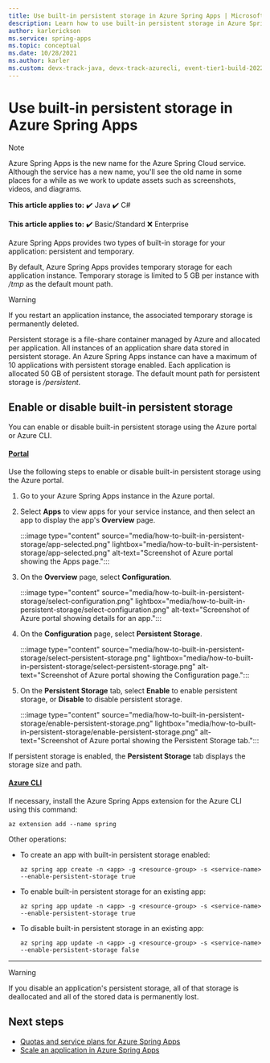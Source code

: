```yaml
---
title: Use built-in persistent storage in Azure Spring Apps | Microsoft Docs
description: Learn how to use built-in persistent storage in Azure Spring Apps
author: karlerickson
ms.service: spring-apps
ms.topic: conceptual
ms.date: 10/28/2021
ms.author: karler
ms.custom: devx-track-java, devx-track-azurecli, event-tier1-build-2022, engagement-fy23
---
```


# Use built-in persistent storage in Azure Spring Apps

> [!NOTE]
> Azure Spring Apps is the new name for the Azure Spring Cloud service. Although the service has a new name, you'll see the old name in some places for a while as we work to update assets such as screenshots, videos, and diagrams.

**This article applies to:** ✔️ Java ✔️ C#

**This article applies to:** ✔️ Basic/Standard ❌ Enterprise

Azure Spring Apps provides two types of built-in storage for your application: persistent and temporary.

By default, Azure Spring Apps provides temporary storage for each application instance. Temporary storage is limited to 5 GB per instance with */tmp* as the default mount path.

> [!WARNING]
> If you restart an application instance, the associated temporary storage is permanently deleted.

Persistent storage is a file-share container managed by Azure and allocated per application. All instances of an application share data stored in persistent storage. An Azure Spring Apps instance can have a maximum of 10 applications with persistent storage enabled. Each application is allocated 50 GB of persistent storage. The default mount path for persistent storage is */persistent*.

## Enable or disable built-in persistent storage

You can enable or disable built-in persistent storage using the Azure portal or Azure CLI.

#### [Portal](#tab/azure-portal)

Use the following steps to enable or disable built-in persistent storage using the Azure portal.

1. Go to your Azure Spring Apps instance in the Azure portal.

1. Select **Apps** to view apps for your service instance, and then select an app to display the app's **Overview** page.

   :::image type="content" source="media/how-to-built-in-persistent-storage/app-selected.png" lightbox="media/how-to-built-in-persistent-storage/app-selected.png" alt-text="Screenshot of Azure portal showing the Apps page.":::

1. On the **Overview** page, select **Configuration**.

   :::image type="content" source="media/how-to-built-in-persistent-storage/select-configuration.png" lightbox="media/how-to-built-in-persistent-storage/select-configuration.png" alt-text="Screenshot of Azure portal showing details for an app.":::

1. On the **Configuration** page, select **Persistent Storage**.

   :::image type="content" source="media/how-to-built-in-persistent-storage/select-persistent-storage.png" lightbox="media/how-to-built-in-persistent-storage/select-persistent-storage.png" alt-text="Screenshot of Azure portal showing the Configuration page.":::

1. On the **Persistent Storage** tab, select **Enable** to enable persistent storage, or **Disable** to disable persistent storage.

   :::image type="content" source="media/how-to-built-in-persistent-storage/enable-persistent-storage.png" lightbox="media/how-to-built-in-persistent-storage/enable-persistent-storage.png" alt-text="Screenshot of Azure portal showing the Persistent Storage tab.":::

If persistent storage is enabled, the **Persistent Storage** tab displays the storage size and path.

#### [Azure CLI](#tab/azure-cli)

If necessary, install the Azure Spring Apps extension for the Azure CLI using this command:

```azurecli
az extension add --name spring
```

Other operations:

- To create an app with built-in persistent storage enabled:

  ```azurecli
  az spring app create -n <app> -g <resource-group> -s <service-name> --enable-persistent-storage true
  ```

- To enable built-in persistent storage for an existing app:

  ```azurecli
  az spring app update -n <app> -g <resource-group> -s <service-name> --enable-persistent-storage true
  ```

- To disable built-in persistent storage in an existing app:

  ```azurecli
  az spring app update -n <app> -g <resource-group> -s <service-name> --enable-persistent-storage false
  ```

---

> [!WARNING]
> If you disable an application's persistent storage, all of that storage is deallocated and all of the stored data is permanently lost.

## Next steps

- [Quotas and service plans for Azure Spring Apps](./quotas.md)
- [Scale an application in Azure Spring Apps](./how-to-scale-manual.md)
